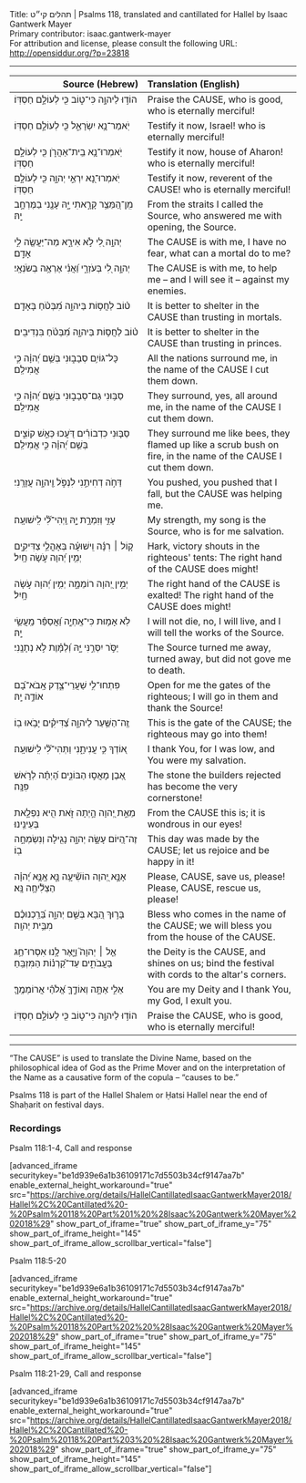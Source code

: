 <html>
<head></head>
<body>
Title: תהלים קי״ט | Psalms 118, translated and cantillated for Hallel by Isaac Gantwerk Mayer<br />
Primary contributor: isaac.gantwerk-mayer<br />
For attribution and license, please consult the following URL: <a href="http://opensiddur.org/?p=23818">http://opensiddur.org/?p=23818</a>
<p />
<hr />


<table style="margin-left: auto;margin-right: auto;" class="draggable">
<thead><tr><th id="x" style="text-align: right;">Source (Hebrew)</th><th style="text-align: left;">Translation (English)</th></tr></thead>
<tbody>
<tr><td style="vertical-align:top;" width="46%">
<div class="liturgy"><span lang="he">
הוֹד֣וּ לַיהוָ֣ה כִּי־ט֑וֹב 
כִּ֖י לְעוֹלָ֣ם חַסְדּֽוֹ׃
</span></div></td>
 
<td style="vertical-align:top;" width="53%">
<div class="english">
Praise the <span style="text-transform: uppercase;">Cause</span>, who is good,
who is eternally merciful!
</div></td></tr>


<tr><td style="vertical-align:top;" width="46%">
<div class="liturgy"><span lang="he">
יֹֽאמַר־נָ֥א יִשְׂרָאֵ֑ל 
כִּ֖י לְעוֹלָ֣ם חַסְדּֽוֹ׃
</span></div></td>
 
<td style="vertical-align:top;" width="53%">
<div class="english">
Testify it now, Israel!
who is eternally merciful!
</div></td></tr>


<tr><td style="vertical-align:top;" width="46%">
<div class="liturgy"><span lang="he">
יֹֽאמְרוּ־נָ֥א בֵֽית־אַהֲרֹ֑ן 
כִּ֖י לְעוֹלָ֣ם חַסְדּֽוֹ׃
</span></div></td>
 
<td style="vertical-align:top;" width="53%">
<div class="english">
Testify it now, house of Aharon!
who is eternally merciful!
</div></td></tr>


<tr><td style="vertical-align:top;" width="46%">
<div class="liturgy"><span lang="he">
יֹֽאמְרוּ־נָ֭א יִרְאֵ֣י יְהוָ֑ה 
כִּ֖י לְעוֹלָ֣ם חַסְדּֽוֹ׃
</span></div></td>
 
<td style="vertical-align:top;" width="53%">
<div class="english">
Testify it now, reverent of the <span style="text-transform: uppercase;">Cause</span>!
who is eternally merciful!
</div></td></tr>


<tr><td style="vertical-align:top;" width="46%">
<div class="liturgy"><span lang="he">
מִֽן־הַ֭מֵּצַ֥ר קָרָ֣אתִי יָּ֑הּ 
עָנָ֖נִי בַמֶּרְחָ֣ב יָֽהּ׃
</span></div></td>
 
<td style="vertical-align:top;" width="53%">
<div class="english">
From the straits I called the Source,
who answered me with opening, the Source.
</div></td></tr>


<tr><td style="vertical-align:top;" width="46%">
<div class="liturgy"><span lang="he">
יְהוָ֣ה לִ֭י לֹ֣א אִירָ֑א 
מַה־יַּעֲשֶׂ֖ה לִ֣י אָדָֽם׃
</span></div></td>
 
<td style="vertical-align:top;" width="53%">
<div class="english">
The <span style="text-transform: uppercase;">Cause</span> is with me, I have no fear,
what can a mortal do to me?
</div></td></tr>


<tr><td style="vertical-align:top;" width="46%">
<div class="liturgy"><span lang="he">
יְהוָ֣ה לִ֭י בְּעֹזְרָ֑י 
וַ֝אֲנִ֗י אֶרְאֶ֥ה בְשֹׂנְאָֽי׃
</span></div></td>
 
<td style="vertical-align:top;" width="53%">
<div class="english">
The <span style="text-transform: uppercase;">Cause</span> is with me, to help me –  
and I will see it – against my enemies.
</div></td></tr>


<tr><td style="vertical-align:top;" width="46%">
<div class="liturgy"><span lang="he">
ט֗וֹב לַחֲס֥וֹת בַּיהוָ֑ה 
מִ֝בְּטֹ֗חַ בָּאָדָֽם׃
</span></div></td>
 
<td style="vertical-align:top;" width="53%">
<div class="english">
It is better to shelter in the <span style="text-transform: uppercase;">Cause</span>
than trusting in mortals.
</div></td></tr>


<tr><td style="vertical-align:top;" width="46%">
<div class="liturgy"><span lang="he">
ט֗וֹב לַחֲס֥וֹת בַּיהוָ֑ה 
מִ֝בְּטֹ֗חַ בִּנְדִיבִֽים׃
</span></div></td>
 
<td style="vertical-align:top;" width="53%">
<div class="english">
It is better to shelter in the <span style="text-transform: uppercase;">Cause</span>
than trusting in princes.
</div></td></tr>


<tr><td style="vertical-align:top;" width="46%">
<div class="liturgy"><span lang="he">
כָּל־גּוֹיִ֥ם סְבָב֑וּנִי 
בְּשֵׁ֥ם יְ֝הוָ֗ה כִּ֣י אֲמִילַֽם׃
</span></div></td>
 
<td style="vertical-align:top;" width="53%">
<div class="english">
All the nations surround me,
in the name of the <span style="text-transform: uppercase;">Cause</span> I cut them down.	
</div></td></tr>


<tr><td style="vertical-align:top;" width="46%">
<div class="liturgy"><span lang="he">
סַבּ֥וּנִי גַם־סְבָב֑וּנִי 
בְּשֵׁ֥ם יְ֝הוָ֗ה כִּ֣י אֲמִילַֽם׃
</span></div></td>
 
<td style="vertical-align:top;" width="53%">
<div class="english">
They surround, yes, all around me,
in the name of the <span style="text-transform: uppercase;">Cause</span> I cut them down.
</div></td></tr>


<tr><td style="vertical-align:top;" width="46%">
<div class="liturgy"><span lang="he">
סַבּ֤וּנִי כִדְבוֹרִ֗ים 
דֹּ֭עֲכוּ כְּאֵ֣שׁ קוֹצִ֑ים 
בְּשֵׁ֥ם יְ֝הוָ֗ה כִּ֣י אֲמִילַֽם׃
</span></div></td>
 
<td style="vertical-align:top;" width="53%">
<div class="english">
They surround me like bees,
they flamed up like a scrub bush on fire,
in the name of the <span style="text-transform: uppercase;">Cause</span> I cut them down.
</div></td></tr>


<tr><td style="vertical-align:top;" width="46%">
<div class="liturgy"><span lang="he">
דַּחֹ֣ה דְחִיתַ֣נִי לִנְפֹּ֑ל 
וַ֖יהוָ֣ה עֲזָרָֽנִי׃
</span></div></td>
 
<td style="vertical-align:top;" width="53%">
<div class="english">
You pushed, you pushed that I fall, 
but the <span style="text-transform: uppercase;">Cause</span> was helping me.
</div></td></tr>


<tr><td style="vertical-align:top;" width="46%">
<div class="liturgy"><span lang="he">
עָזִּ֣י וְזִמְרָ֣ת יָ֑הּ 
וַֽיְהִי־לִ֝֗י לִֽישׁוּעָֽה׃
</span></div></td>
 
<td style="vertical-align:top;" width="53%">
<div class="english">
My strength, my song is the Source,
who is for me salvation.	
</div></td></tr>


<tr><td style="vertical-align:top;" width="46%">
<div class="liturgy"><span lang="he">
ק֤וֹל ׀ רִנָּ֬ה וִֽישׁוּעָ֗ה בְּאָהֳלֵ֥י צַדִּיקִ֑ים 
יְמִ֥ין יְ֝הוָה עֹ֣שָׂה חָֽיִל׃
</span></div></td>
 
<td style="vertical-align:top;" width="53%">
<div class="english">
Hark, victory shouts in the righteous' tents:
The right hand of the <span style="text-transform: uppercase;">Cause</span> does might!
</div></td></tr>


<tr><td style="vertical-align:top;" width="46%">
<div class="liturgy"><span lang="he">
יְמִ֣ין יְ֭הוָה רוֹמֵמָ֑ה 
יְמִ֥ין יְ֝הוָה עֹ֣שָׂה חָֽיִל׃
</span></div></td>
 
<td style="vertical-align:top;" width="53%">
<div class="english">
The right hand of the <span style="text-transform: uppercase;">Cause</span> is exalted!
The right hand of the <span style="text-transform: uppercase;">Cause</span> does might!
</div></td></tr>


<tr><td style="vertical-align:top;" width="46%">
<div class="liturgy"><span lang="he">
לֹֽא אָמ֥וּת כִּי־אֶֽחְיֶ֑ה 
וַ֝אֲסַפֵּ֗ר מַֽעֲשֵׂ֥י יָֽהּ׃
</span></div></td>
 
<td style="vertical-align:top;" width="53%">
<div class="english">
I will not die, no, I will live,
and I will tell the works of the Source.
</div></td></tr>


<tr><td style="vertical-align:top;" width="46%">
<div class="liturgy"><span lang="he">
יַסֹּ֣ר יִסְּרַ֣נִּי יָּ֑הּ 
וְ֝לַמָּ֗וֶת לֹ֣א נְתָנָֽנִי׃
</span></div></td>
 
<td style="vertical-align:top;" width="53%">
<div class="english">
The Source turned me away, turned away,
but did not gove me to death.
</div></td></tr>


<tr><td style="vertical-align:top;" width="46%">
<div class="liturgy"><span lang="he">
פִּתְחוּ־לִ֥י שַׁעֲרֵי־צֶ֑דֶק 
אָֽבֹא־בָ֝ם אוֹדֶ֥ה יָֽהּ׃
</span></div></td>
 
<td style="vertical-align:top;" width="53%">
<div class="english">
Open for me the gates of the righteous;	
I will go in them and thank the Source!
</div></td></tr>


<tr><td style="vertical-align:top;" width="46%">
<div class="liturgy"><span lang="he">
זֶֽה־הַשַּׁ֥עַר לַיהוָ֑ה 
צַ֝דִּיקִ֗ים יָבֹ֥אוּ בֽוֹ׃
</span></div></td>
 
<td style="vertical-align:top;" width="53%">
<div class="english">
This is the gate of the <span style="text-transform: uppercase;">Cause</span>;
the righteous may go into them!
</div></td></tr>


<tr><td style="vertical-align:top;" width="46%">
<div class="liturgy"><span lang="he">
א֭וֹדְךָ כִּ֣י עֲנִיתָ֑נִי 
וַתְּהִי־לִ֝֗י לִֽישׁוּעָֽה׃
</span></div></td>
 
<td style="vertical-align:top;" width="53%">
<div class="english">
I thank You, for I was low,
and You were my salvation.
</div></td></tr>


<tr><td style="vertical-align:top;" width="46%">
<div class="liturgy"><span lang="he">
אֶ֭בֶן מָאֲס֣וּ הַבּוֹנִ֑ים 
הָ֝יְתָ֗ה לְרֹ֣אשׁ פִּנָּֽה׃
</span></div></td>
 
<td style="vertical-align:top;" width="53%">
<div class="english">
The stone the builders rejected
has become the very cornerstone!
</div></td></tr>


<tr><td style="vertical-align:top;" width="46%">
<div class="liturgy"><span lang="he">
מֵאֵ֣ת יְ֭הוָה הָ֣יְתָה זֹּ֑את 
הִ֖יא נִפְלָ֣את בְּעֵינֵֽינוּ׃
</span></div></td>
 
<td style="vertical-align:top;" width="53%">
<div class="english">
From the <span style="text-transform: uppercase;">Cause</span> this is;
it is wondrous in our eyes!
</div></td></tr>


<tr><td style="vertical-align:top;" width="46%">
<div class="liturgy"><span lang="he">
זֶה־הַ֭יּוֹם עָשָׂ֣ה יְהוָ֑ה 
נָגִ֖ילָה וְנִשְׂמְחָ֣ה בֽוֹ׃
</span></div></td>
 
<td style="vertical-align:top;" width="53%">
<div class="english">
This day was made by the <span style="text-transform: uppercase;">Cause</span>;
let us rejoice and be happy in it!
</div></td></tr>


<tr><td style="vertical-align:top;" width="46%">
<div class="liturgy"><span lang="he">
אָנָּ֣א יְ֭הוָה הוֹשִׁ֘יעָ֥ה נָּ֑א 
אָֽנָּ֥א יְ֝הוָ֗ה הַצְלִ֘יחָ֥ה נָּֽא׃
</span></div></td>
 
<td style="vertical-align:top;" width="53%">
<div class="english">
Please, <span style="text-transform: uppercase;">Cause</span>, save us, please!
Please, <span style="text-transform: uppercase;">Cause</span>, rescue us, please!
</div></td></tr>


<tr><td style="vertical-align:top;" width="46%">
<div class="liturgy"><span lang="he">
בָּר֣וּךְ הַ֭בָּא בְּשֵׁ֣ם יְהוָ֑ה 
בֵּ֝רַֽכְנוּכֶ֗ם מִבֵּ֥ית יְהוָֽה׃
</span></div></td>
 
<td style="vertical-align:top;" width="53%">
<div class="english">
Bless who comes in the name of the <span style="text-transform: uppercase;">Cause</span>;
we will bless you from the house of the <span style="text-transform: uppercase;">Cause</span>.
</div></td></tr>


<tr><td style="vertical-align:top;" width="46%">
<div class="liturgy"><span lang="he">
אֵ֤ל ׀ יְהוָה֮ וַיָּ֪אֶר לָ֥נוּ אִסְרוּ־חַ֥ג בַּעֲבֹתִ֑ים 
עַד־קַ֝רְנ֗וֹת הַמִּזְבֵּֽחַ׃
</span></div></td>
 
<td style="vertical-align:top;" width="53%">
<div class="english">
the Deity is the <span style="text-transform: uppercase;">Cause</span>, and shines on us;
bind the festival with cords to the altar's corners.
</div></td></tr>


<tr><td style="vertical-align:top;" width="46%">
<div class="liturgy"><span lang="he">
אֵלִ֣י אַתָּ֣ה וְאוֹדֶ֑ךָּ 
אֱ֝לֹהַ֗י אֲרוֹמְמֶֽךָּ׃
</span></div></td>
 
<td style="vertical-align:top;" width="53%">
<div class="english">
You are my Deity and I thank You,
my God, I exult you.
</div></td></tr>


<tr><td style="vertical-align:top;" width="46%">
<div class="liturgy"><span lang="he">
הוֹד֣וּ לַיהוָ֣ה כִּי־ט֑וֹב 
כִּ֖י לְעוֹלָ֣ם חַסְדּֽוֹ׃
</span></div></td>
 
<td style="vertical-align:top;" width="53%">
<div class="english">
Praise the <span style="text-transform: uppercase;">Cause</span>, who is good,
who is eternally merciful!
</div></td></tr>
</tbody></table>

<hr />

“The <span style="text-transform: uppercase;">Cause</span>” is used to translate the Divine Name, based on the philosophical idea of God as the Prime Mover and on the interpretation of the Name as a causative form of the copula – “causes to be.”

Psalms 118 is part of the Hallel Shalem or Ḥatsi Hallel near the end of Shaḥarit on festival days. 

<h3>Recordings</h3>


Psalm 118:1-4, Call and response 

[advanced_iframe securitykey="be1d939e6a1b36109171c7d5503b34cf9147aa7b" enable_external_height_workaround="true" src="https://archive.org/details/HallelCantillatedIsaacGantwerkMayer2018/Hallel%2C%20Cantillated%20-%20Psalm%20118%20Part%201%20%28Isaac%20Gantwerk%20Mayer%202018%29" show_part_of_iframe="true" show_part_of_iframe_y="75" show_part_of_iframe_height="145" show_part_of_iframe_allow_scrollbar_vertical="false"]


Psalm 118:5-20 

[advanced_iframe securitykey="be1d939e6a1b36109171c7d5503b34cf9147aa7b" enable_external_height_workaround="true" src="https://archive.org/details/HallelCantillatedIsaacGantwerkMayer2018/Hallel%2C%20Cantillated%20-%20Psalm%20118%20Part%202%20%28Isaac%20Gantwerk%20Mayer%202018%29" show_part_of_iframe="true" show_part_of_iframe_y="75" show_part_of_iframe_height="145" show_part_of_iframe_allow_scrollbar_vertical="false"]


Psalm 118:21-29, Call and response 

[advanced_iframe securitykey="be1d939e6a1b36109171c7d5503b34cf9147aa7b" enable_external_height_workaround="true" src="https://archive.org/details/HallelCantillatedIsaacGantwerkMayer2018/Hallel%2C%20Cantillated%20-%20Psalm%20118%20Part%203%20%28Isaac%20Gantwerk%20Mayer%202018%29" show_part_of_iframe="true" show_part_of_iframe_y="75" show_part_of_iframe_height="145" show_part_of_iframe_allow_scrollbar_vertical="false"]


</body>
</html>